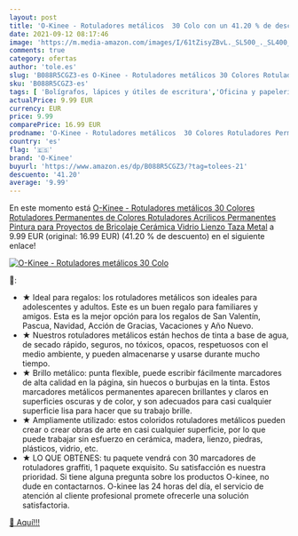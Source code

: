 ```yaml
---
layout: post
title: 'O-Kinee - Rotuladores metálicos  30 Colo con un 41.20 % de descuento'
date: 2021-09-12 08:17:46
image: 'https://m.media-amazon.com/images/I/61tZisyZBvL._SL500_._SL400_.jpg'
comments: true
category: ofertas
author: 'tole.es'
slug: 'B088R5CGZ3-es O-Kinee - Rotuladores metálicos 30 Colores Rotuladores...'
sku: 'B088R5CGZ3-es'
tags: [ 'Bolígrafos, lápices y útiles de escritura','Oficina y papelería','Rotuladores permanentes','Rotuladores y subrayadores','o-kinee','rotuladores', ]
actualPrice: 9.99 EUR
currency: EUR
price: 9.99
comparePrice: 16.99 EUR
prodname: 'O-Kinee - Rotuladores metálicos  30 Colores Rotuladores Permanentes de Colores Rotuladores Acrilicos Permanentes Pintura para Proyectos de Bricolaje  Cerámica  Vidrio  Lienzo  Taza  Metal'
country: 'es'
flag: '🇪🇸'
brand: 'O-Kinee'
buyurl: 'https://www.amazon.es/dp/B088R5CGZ3/?tag=tolees-21'
descuento: '41.20'
average: '9.99'
---
```


En este momento está [O-Kinee - Rotuladores metálicos  30 Colores Rotuladores Permanentes de Colores Rotuladores Acrilicos Permanentes Pintura para Proyectos de Bricolaje  Cerámica  Vidrio  Lienzo  Taza  Metal](https://www.amazon.es/dp/B088R5CGZ3/?tag=tolees-21) a 9.99 EUR (original: 16.99 EUR) (41.20 %  de descuento) en el siguiente enlace!

[![O-Kinee - Rotuladores metálicos  30 Colo](https://m.media-amazon.com/images/I/61tZisyZBvL._SL500_._SL400_.jpg)](https://www.amazon.es/dp/B088R5CGZ3/?tag=tolees-21)

🔎:

- ★ Ideal para regalos: los rotuladores metálicos son ideales para adolescentes y adultos. Este es un buen regalo para familiares y amigos. Esta es la mejor opción para los regalos de San Valentín, Pascua, Navidad, Acción de Gracias, Vacaciones y Año Nuevo.
- ★ Nuestros rotuladores metálicos están hechos de tinta a base de agua, de secado rápido, seguros, no tóxicos, opacos, respetuosos con el medio ambiente, y pueden almacenarse y usarse durante mucho tiempo.
- ★ Brillo metálico: punta flexible, puede escribir fácilmente marcadores de alta calidad en la página, sin huecos o burbujas en la tinta. Estos marcadores metálicos permanentes aparecen brillantes y claros en superficies oscuras y de color, y son adecuados para casi cualquier superficie lisa para hacer que su trabajo brille.
- ★ Ampliamente utilizado: estos coloridos rotuladores metálicos pueden crear o crear obras de arte en casi cualquier superficie, por lo que puede trabajar sin esfuerzo en cerámica, madera, lienzo, piedras, plásticos, vidrio, etc.
- ★ LO QUE OBTENES: tu paquete vendrá con 30 marcadores de rotuladores graffiti, 1 paquete exquisito. Su satisfacción es nuestra prioridad. Si tiene alguna pregunta sobre los productos O-kinee, no dude en contactarnos. O-kinee las 24 horas del día, el servicio de atención al cliente profesional promete ofrecerle una solución satisfactoria.

[🛒 Aquí!!!](https://www.amazon.es/dp/B088R5CGZ3/?tag=tolees-21)
